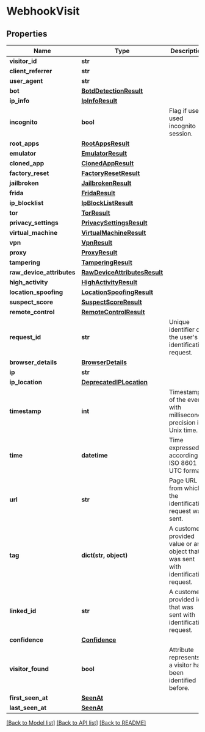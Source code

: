 # WebhookVisit

## Properties
Name | Type | Description | Notes
------------ | ------------- | ------------- | -------------
**visitor_id** | **str** |  | 
**client_referrer** | **str** |  | [optional] 
**user_agent** | **str** |  | [optional] 
**bot** | [**BotdDetectionResult**](BotdDetectionResult.md) |  | [optional] 
**ip_info** | [**IpInfoResult**](IpInfoResult.md) |  | [optional] 
**incognito** | **bool** | Flag if user used incognito session. | 
**root_apps** | [**RootAppsResult**](RootAppsResult.md) |  | [optional] 
**emulator** | [**EmulatorResult**](EmulatorResult.md) |  | [optional] 
**cloned_app** | [**ClonedAppResult**](ClonedAppResult.md) |  | [optional] 
**factory_reset** | [**FactoryResetResult**](FactoryResetResult.md) |  | [optional] 
**jailbroken** | [**JailbrokenResult**](JailbrokenResult.md) |  | [optional] 
**frida** | [**FridaResult**](FridaResult.md) |  | [optional] 
**ip_blocklist** | [**IpBlockListResult**](IpBlockListResult.md) |  | [optional] 
**tor** | [**TorResult**](TorResult.md) |  | [optional] 
**privacy_settings** | [**PrivacySettingsResult**](PrivacySettingsResult.md) |  | [optional] 
**virtual_machine** | [**VirtualMachineResult**](VirtualMachineResult.md) |  | [optional] 
**vpn** | [**VpnResult**](VpnResult.md) |  | [optional] 
**proxy** | [**ProxyResult**](ProxyResult.md) |  | [optional] 
**tampering** | [**TamperingResult**](TamperingResult.md) |  | [optional] 
**raw_device_attributes** | [**RawDeviceAttributesResult**](RawDeviceAttributesResult.md) |  | [optional] 
**high_activity** | [**HighActivityResult**](HighActivityResult.md) |  | [optional] 
**location_spoofing** | [**LocationSpoofingResult**](LocationSpoofingResult.md) |  | [optional] 
**suspect_score** | [**SuspectScoreResult**](SuspectScoreResult.md) |  | [optional] 
**remote_control** | [**RemoteControlResult**](RemoteControlResult.md) |  | [optional] 
**request_id** | **str** | Unique identifier of the user's identification request. | 
**browser_details** | [**BrowserDetails**](BrowserDetails.md) |  | 
**ip** | **str** |  | 
**ip_location** | [**DeprecatedIPLocation**](DeprecatedIPLocation.md) |  | [optional] 
**timestamp** | **int** | Timestamp of the event with millisecond precision in Unix time. | 
**time** | **datetime** | Time expressed according to ISO 8601 in UTC format. | 
**url** | **str** | Page URL from which the identification request was sent. | 
**tag** | **dict(str, object)** | A customer-provided value or an object that was sent with identification request. | 
**linked_id** | **str** | A customer-provided id that was sent with identification request. | [optional] 
**confidence** | [**Confidence**](Confidence.md) |  | [optional] 
**visitor_found** | **bool** | Attribute represents if a visitor had been identified before. | 
**first_seen_at** | [**SeenAt**](SeenAt.md) |  | 
**last_seen_at** | [**SeenAt**](SeenAt.md) |  | 

[[Back to Model list]](../README.md#documentation-for-models) [[Back to API list]](../README.md#documentation-for-api-endpoints) [[Back to README]](../README.md)

